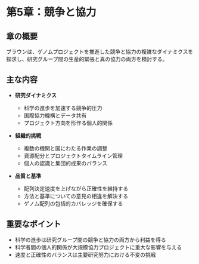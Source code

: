 # 第5章：競争と協力

## 章の概要
ブラウンは、ゲノムプロジェクトを推進した競争と協力の複雑なダイナミクスを探求し、研究グループ間の生産的緊張と真の協力の両方を検討する。

## 主な内容
- **研究ダイナミクス**
  - 科学の進歩を加速する競争的圧力
  - 国際協力機構とデータ共有
  - プロジェクト方向を形作る個人的関係

- **組織的挑戦**
  - 複数の機関と国にわたる作業の調整
  - 資源配分とプロジェクトタイムライン管理
  - 個人の認識と集団的成果のバランス

- **品質と基準**
  - 配列決定速度を上げながら正確性を維持する
  - 方法と基準についての意見の相違を解決する
  - ゲノム配列の包括的カバレッジを確保する

## 重要なポイント
- 科学の進歩は研究グループ間の競争と協力の両方から利益を得る
- 科学者間の個人的関係が大規模協力プロジェクトに重大な影響を与える
- 速度と正確性のバランスは主要研究努力における不変の挑戦